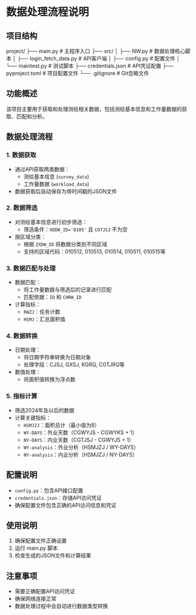 # 数据处理流程说明

## 项目结构
project/
├── main.py # 主程序入口
├── src/
│ ├── NW.py # 数据处理核心脚本
│ ├── login_fetch_data.py # API客户端
│ ├── config.py # 配置文件
│ └── maintest.py # 测试脚本
├── credentials.json # API凭证配置
├── pyproject.toml # 项目配置文件
└── .gitignore # Git忽略文件

## 功能概述
该项目主要用于获取和处理测绘相关数据，包括测绘基本信息和工作量数据的获取、匹配和分析。

## 数据处理流程

### 1. 数据获取
- 通过API获取两类数据：
  - 测绘基本信息 (`survey_data`)
  - 工作量数据 (`workload_data`)
- 数据获取后自动保存为带时间戳的JSON文件

### 2. 数据筛选
- 对测绘基本信息进行初步筛选：
  - 筛选条件：`XDDW_ID='0105'` 且 `CGTJSJ` 不为空
- 按区域分类：
  - 根据 `ZXDW_ID` 将数据分类到不同区域
  - 支持的区域代码：010512, 010513, 010514, 010511, 010515等

### 3. 数据匹配与处理
- 数据匹配：
  - 将工作量数据与筛选后的记录进行匹配
  - 匹配依据：`ID` 和 `CHRW_ID`
- 计算指标：
  - `RWZJ`：任务计数
  - `HSMJ`：汇总面积值

### 4. 数据转换
- 日期处理：
  - 将日期字符串转换为日期对象
  - 处理字段：CJSJ, GXSJ, KGRQ, CGTJRQ等
- 数值处理：
  - 将面积值转换为浮点数

### 5. 指标计算
- 筛选2024年及以后的数据
- 计算关键指标：
  - `HSMJZJ`：面积总计（最小值为8）
  - `WY-DAYS`：外业天数（CGWYJS - CGWYKS + 1）
  - `NY-DAYS`：内业天数（CGTJSJ - CGWYJS + 1）
  - `WY-analysis`：外业分析（HSMJZJ / WY-DAYS）
  - `NY-analysis`：内业分析（HSMJZJ / NY-DAYS）

## 配置说明
- `config.py`：包含API接口配置
- `credentials.json`：存储API访问凭证
- 确保配置文件包含正确的API访问信息和凭证

## 使用说明
1. 确保配置文件正确设置
2. 运行 main.py 脚本
3. 检查生成的JSON文件和计算结果

## 注意事项
- 需要正确配置API访问凭证
- 确保网络连接正常
- 数据处理过程中会自动进行数据类型转换